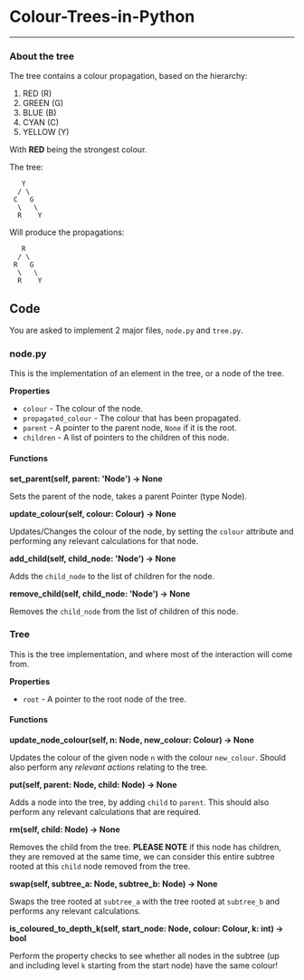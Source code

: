 # Colour-Trees-in-Python
--------------------------

### About the tree

The tree contains a colour propagation, based on the hierarchy:

1. RED (R)
2. GREEN (G)
3. BLUE (B)
4. CYAN (C)
5. YELLOW (Y)

With **RED** being the strongest colour.

The tree:

```
   Y
  / \
 C   G
  \   \
  R    Y
```

Will produce the propagations:

```
   R
  / \
 R   G
  \   \
  R    Y
```

## Code

You are asked to implement 2 major files, `node.py` and `tree.py`.

### node.py

This is the implementation of an element in the tree, or a node of the tree.

**Properties**

* `colour` - The colour of the node.
* `propagated_colour` - The colour that has been propagated.
* `parent` - A pointer to the parent node, `None` if it is the root.
* `children` - A list of pointers to the children of this node.

#### Functions

**set_parent(self, parent: 'Node') -> None**

Sets the parent of the node, takes a parent Pointer (type Node).

**update_colour(self, colour: Colour) -> None**

Updates/Changes the colour of the node, by setting the `colour` attribute and performing any relevant calculations for that node.

**add_child(self, child_node: 'Node') -> None**

Adds the `child_node` to the list of children for the node.

**remove_child(self, child_node: 'Node') -> None**

Removes the `child_node` from the list of children of this node.


### Tree

This is the tree implementation, and where most of the interaction will come from.

**Properties**

* `root` - A pointer to the root node of the tree.

#### Functions

**update_node_colour(self, n: Node, new_colour: Colour) -> None**

Updates the colour of the given node `n` with the colour `new_colour`.
Should also perform any *relevant actions* relating to the tree.

**put(self, parent: Node, child: Node) -> None**

Adds a node into the tree, by adding `child` to `parent`.
This should also perform any relevant calculations that are required.

**rm(self, child: Node) -> None**

Removes the child from the tree.
**PLEASE NOTE** if this node has children, they are removed at the same time, we can consider this entire subtree rooted at this `child` node removed from the tree.

**swap(self, subtree_a: Node, subtree_b: Node) -> None**

Swaps the tree rooted at `subtree_a` with the tree rooted at `subtree_b` and performs any relevant calculations.

**is_coloured_to_depth_k(self, start_node: Node, colour: Colour, k: int) -> bool**

Perform the property checks to see whether all nodes in the subtree (up and including level `k` starting from the start node) have the same colour!
